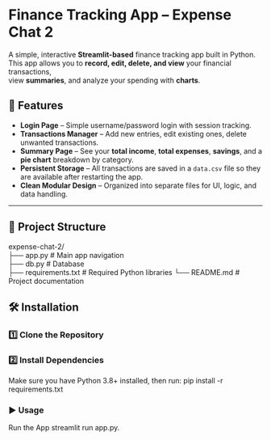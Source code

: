 # Finance Tracking App – Expense Chat 2

A simple, interactive **Streamlit-based** finance tracking app built in Python.  
This app allows you to **record, edit, delete, and view** your financial transactions,  
view **summaries**, and analyze your spending with **charts**.


## 🚀 Features

- **Login Page** – Simple username/password login with session tracking.
- **Transactions Manager** – Add new entries, edit existing ones, delete unwanted transactions.
- **Summary Page** – See your **total income**, **total expenses**, **savings**, and a **pie chart** breakdown by category.
- **Persistent Storage** – All transactions are saved in a `data.csv` file so they are available after restarting the app.
- **Clean Modular Design** – Organized into separate files for UI, logic, and data handling.

---

## 📂 Project Structure

expense-chat-2/  
├── app.py # Main app navigation  
├── db.py # Database  
├── requirements.txt # Required Python libraries 
└── README.md # Project documentation
 
## 🛠 Installation

### 1️⃣ Clone the Repository

### 2️⃣ Install Dependencies
Make sure you have Python 3.8+ installed, then run:
pip install -r requirements.txt

### ▶️ Usage
Run the App
streamlit run app.py.
